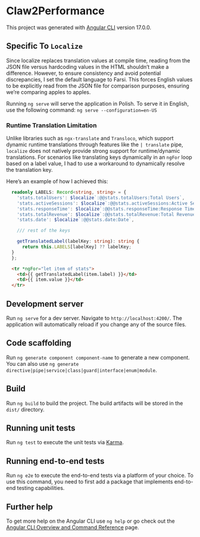 # Claw2Performance

This project was generated with [Angular CLI](https://github.com/angular/angular-cli) version 17.0.0.

## Specific To `Localize`
Since localize replaces translation values at compile time, reading from the JSON file versus hardcoding values in the HTML shouldn’t make a difference. However, to ensure consistency and avoid potential discrepancies, I set the default language to Farsi. This forces English values to be explicitly read from the JSON file for comparison purposes, ensuring we’re comparing apples to apples.

Running `ng serve` will serve the application in Polish. To serve it in English, use the following command: `ng serve --configuration=en-US`


### Runtime Translation Limitation
Unlike libraries such as `ngx-translate` and `Transloco`, which support dynamic runtime translations through features like the `| translate` pipe, `localize` does not natively provide strong support for runtime/dynamic translations. For scenarios like translating keys dynamically in an `ngFor` loop based on a label value, I had to use a workaround to dynamically resolve the translation key.

Here’s an example of how I achieved this:

```typescript
  readonly LABELS: Record<string, string> = {
    'stats.totalUsers': $localize`:@@stats.totalUsers:Total Users`,
    'stats.activeSessions': $localize`:@@stats.activeSessions:Active Sessions`,
    'stats.responseTime': $localize`:@@stats.responseTime:Response Time`,
    'stats.totalRevenue': $localize`:@@stats.totalRevenue:Total Revenue`,
    'stats.date': $localize`:@@stats.date:Date`,

    /// rest of the keys

    getTranslatedLabel(labelKey: string): string {
      return this.LABELS[labelKey] ?? labelKey;
  }
  };
``` 

```HTML
  <tr *ngFor="let item of stats">
    <td>{{ getTranslatedLabel(item.label) }}</td>
    <td>{{ item.value }}</td>
  </tr>
```

## Development server

Run `ng serve` for a dev server. Navigate to `http://localhost:4200/`. The application will automatically reload if you change any of the source files.

## Code scaffolding

Run `ng generate component component-name` to generate a new component. You can also use `ng generate directive|pipe|service|class|guard|interface|enum|module`.

## Build

Run `ng build` to build the project. The build artifacts will be stored in the `dist/` directory.

## Running unit tests

Run `ng test` to execute the unit tests via [Karma](https://karma-runner.github.io).

## Running end-to-end tests

Run `ng e2e` to execute the end-to-end tests via a platform of your choice. To use this command, you need to first add a package that implements end-to-end testing capabilities.

## Further help

To get more help on the Angular CLI use `ng help` or go check out the [Angular CLI Overview and Command Reference](https://angular.io/cli) page.

